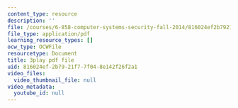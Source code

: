 ```yaml
---
content_type: resource
description: ''
file: /courses/6-858-computer-systems-security-fall-2014/816024ef2b7921f77f048e142f26f2a1_2PO8h1pVW50.pdf
file_type: application/pdf
learning_resource_types: []
ocw_type: OCWFile
resourcetype: Document
title: 3play pdf file
uid: 816024ef-2b79-21f7-7f04-8e142f26f2a1
video_files:
  video_thumbnail_file: null
video_metadata:
  youtube_id: null
---
```

